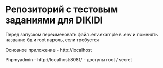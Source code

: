 # Репозиторий с тестовым заданиями для DIKIDI

Перед запуском переименовать файл .env.example в .env и поменять название бд и root пароль,
если требуется

Основное приложение - http://localhost

Phpmyadmin - http://localhost:8081/ - доступы root / secret
